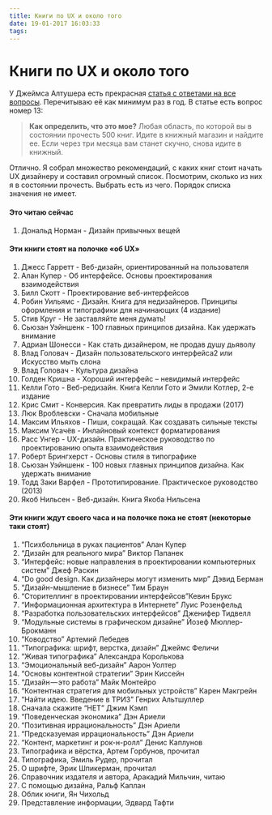 ```yaml
---
title: Книги по UX и около того
date: 19-01-2017 16:03:33
tags: 
---
```


# Книги по UX и около того

У Джеймса Алтушера есть прекрасная [статья с ответами на все вопросы](https://theoryandpractice.ru/posts/8493-reinvent-yourself). Перечитываю её как минимум раз в год. В статье есть вопрос номер 13:
> **Как определить, что это мое?**
> Любая область, по которой вы в состоянии прочесть 500 книг. Идите в книжный магазин и найдите ее. Если через три месяца вам станет скучно, снова идите в книжный.

Отлично. Я собрал множество рекомендаций, с каких книг стоит начать UX дизайнеру и составил огромный список. Посмотрим, сколько из них я в состоянии прочесть. Выбрать есть из чего. Порядок списка значения не имеет.


#### Это читаю сейчас

1. Дональд Норман - Дизайн привычных вещей

#### Эти книги стоят на полочке «об UX»

1. Джесс Гарретт - Веб-дизайн, ориентированный на пользователя
1. Алан Купер - Об интерфейсе. Основы проектирования взаимодействия
1. Билл Скотт - Проектирование веб-интерфейсов
1. Робин Уильямс - Дизайн. Книга для недизайнеров. Принципы оформления и типографики для начинающих (4 издание)
1. Стив Круг - Не заставляйте меня думать!
1. Сьюзан Уэйншенк - 100 главных принципов дизайна. Как удержать внимание
1. Адриан Шонесси - Как стать дизайнером, не продав душу дьяволу
1. Влад Головач - Дизайн пользовательского интерфейса2 или Искусство мыть слона
1. Влад Головач - Культура дизайна
1. Голден Кришна - Хороший интерфейс – невидимый интерфейс
1. Келли Гото - Веб-редизайн. Книга Келли Гото и Эмили Котлер, 2-е издание
1. Крис Смит - Конверсия. Как превратить лиды в продажи (2017)
1. Люк Вроблевски - Сначала мобильные
1. Максим Ильяхов - Пиши, сокращай. Как создавать сильные тексты
1. Максим Усачёв - Инлайновый контекст форматирования
1. Расс Унгер - UX-дизайн. Практическое руководство по проектированию опыта взаимодействия
1. Роберт Брингхерст - Основы стиля в типографике
1. Сьюзан Уэйншенк - 100 новых главных принципов дизайна. Как удержать внимание
1. Тодд Заки Варфел - Прототипирование. Практическое руководство (2013)
1. Якоб Нильсен - Веб-дизайн. Книга Якоба Нильсена

#### Эти книги ждут своего часа и на полочке пока не стоят (некоторые таки стоят)

1. “Психбольница в руках пациентов” Алан Купер
1. “Дизайн для реального мира” Виктор Папанек
1. “Интерфейс: новые направления в проектировании компьютерных систем” Джеф Раскин
1. “Do good design. Как дизайнеры могут изменить мир” Дэвид Берман
1. “Дизайн-мышление в бизнесе” Тим Браун
1. “Сторителлинг в проектировании интерфейсов”Кевин Брукс
1. “Информационная архитектура в Интернете” Луис Розенфельд
1. “Разработка пользовательских интерфейсов” Дженифер Тидвелл
1. “Модульные системы в графическом дизайне” Йозеф Мюллер-Брокманн
1. “Ководство” Артемий Лебедев
1. “Типографика: шрифт, верстка, дизайн” Джеймс Феличи
1. “Живая типографика” Александра Королькова
1. “Эмоциональный веб-дизайн” Аарон Уолтер
1. “Основы контентной стратегии” Эрин Киссейн
1. “Дизайн — это работа” Майк Монтейро
1. “Контентная стратегия для мобильных устройств” Карен Макгрейн
1. “Найти идею. Введение в ТРИЗ” Генрих Альтшуллер
1. Сначала скажите “НЕТ” Джим Кэмп
1. “Поведенческая экономика” Дэн Ариели
1. “Позитивная иррациональность” Дэн Ариели
1. “Предсказуемая иррациональность” Дэн Ариели
1. “Контент, маркетинг и рок-н-ролл” Денис Каплунов
1. Типографика и вёрстка, Артем Горбунов, прочитал
1. Типографика, Эмиль Рудер, прочитал
1. О шрифте, Эрик Шпикерман, прочитал
1. Справочник издателя и автора, Аракадий Мильчин, читаю
1. С помощью дизайна, Ральф Каплан
1. Облик книги, Ян Чихольд
1. Представление информации, Эдвард Тафти

